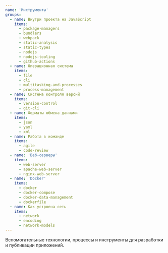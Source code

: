 ```yaml
---
name: 'Инструменты'
groups:
  - name: Внутри проекта на JavaScript
    items:
      - package-managers
      - bundlers
      - webpack
      - static-analysis
      - static-types
      - nodejs
      - nodejs-tooling
      - github-actions
  - name: Операционная система
    items:
      - file
      - cli
      - multitasking-and-processes
      - process-management
  - name: Система контроля версий
    items:
      - version-control
      - git-cli
  - name: Форматы обмена данными
    items:
      - json
      - yaml
      - xml
  - name: Работа в команде
    items:
      - agile
      - code-review
  - name: 'Веб-серверы'
    items:
      - web-server
      - apache-web-server
      - nginx-web-server
  - name: 'Docker'
    items:
      - docker
      - docker-compose
      - docker-data-management
      - dockerfile
  - name: Как устроена сеть
    items:
      - network
      - encoding
      - network-models
---
```


Вспомогательные технологии, процессы и инструменты для разработки и публикации приложений.
